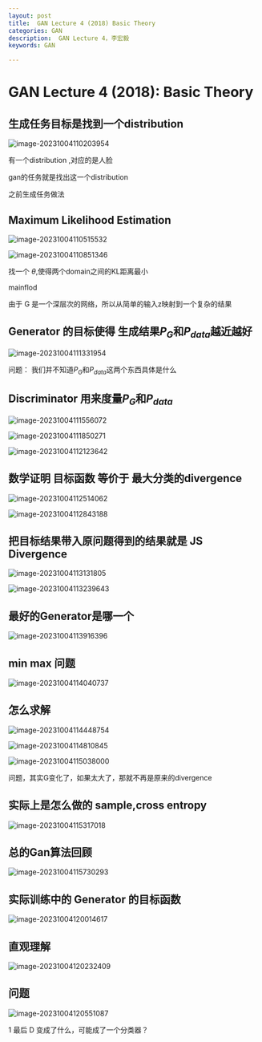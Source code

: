 ```yaml
---
layout: post
title:  GAN Lecture 4 (2018) Basic Theory 
categories: GAN
description:  GAN Lecture 4，李宏毅
keywords: GAN

---
```


# GAN Lecture 4 (2018):  Basic Theory



## 生成任务目标是找到一个distribution

![image-20231004110203954](https://zuti.oss-cn-qingdao.aliyuncs.com/img/20231004110204.png)

有一个distribution ,对应的是人脸

gan的任务就是找出这一个distribution



之前生成任务做法

## Maximum Likelihood Estimation

![image-20231004110515532](https://zuti.oss-cn-qingdao.aliyuncs.com/img/20231004110515.png)



![image-20231004110851346](https://zuti.oss-cn-qingdao.aliyuncs.com/img/20231004110851.png)



找一个 $\theta$,使得两个domain之间的KL距离最小



mainflod

由于 G	是一个深层次的网络，所以从简单的输入z映射到一个复杂的结果



## Generator 的目标使得 生成结果$P_G$和$P_{data}$越近越好

![image-20231004111331954](https://zuti.oss-cn-qingdao.aliyuncs.com/img/20231004111332.png)

问题： 我们并不知道$P_G$和$P_{data}$这两个东西具体是什么

## Discriminator  用来度量$P_G$和$P_{data}$

![image-20231004111556072](https://zuti.oss-cn-qingdao.aliyuncs.com/img/20231004111556.png)

![image-20231004111850271](https://zuti.oss-cn-qingdao.aliyuncs.com/img/20231004111850.png)

![image-20231004112123642](https://zuti.oss-cn-qingdao.aliyuncs.com/img/20231004112123.png)

## 数学证明  目标函数 等价于 最大分类的divergence

![image-20231004112514062](https://zuti.oss-cn-qingdao.aliyuncs.com/img/20231004112514.png)

 ![image-20231004112843188](https://zuti.oss-cn-qingdao.aliyuncs.com/img/20231004112843.png)

## 把目标结果带入原问题得到的结果就是 JS Divergence

![image-20231004113131805](https://zuti.oss-cn-qingdao.aliyuncs.com/img/20231004113131.png)

![image-20231004113239643](https://zuti.oss-cn-qingdao.aliyuncs.com/img/20231004113239.png)

## 最好的Generator是哪一个

 ![image-20231004113916396](https://zuti.oss-cn-qingdao.aliyuncs.com/img/20231004113916.png)

## min max 问题 

![image-20231004114040737](https://zuti.oss-cn-qingdao.aliyuncs.com/img/20231004114040.png)

## 怎么求解

![image-20231004114448754](https://zuti.oss-cn-qingdao.aliyuncs.com/img/20231004114448.png)

![image-20231004114810845](https://zuti.oss-cn-qingdao.aliyuncs.com/img/20231004114810.png)

![image-20231004115038000](https://zuti.oss-cn-qingdao.aliyuncs.com/img/20231004115038.png)

问题，其实G变化了，如果太大了，那就不再是原来的divergence 

## 实际上是怎么做的 sample,cross entropy

![image-20231004115317018](https://zuti.oss-cn-qingdao.aliyuncs.com/img/20231004115317.png)

## 总的Gan算法回顾

![image-20231004115730293](https://zuti.oss-cn-qingdao.aliyuncs.com/img/20231004115730.png)



## 实际训练中的 Generator 的目标函数

![image-20231004120014617](https://zuti.oss-cn-qingdao.aliyuncs.com/img/20231004120014.png)

## 直观理解

![image-20231004120232409](https://zuti.oss-cn-qingdao.aliyuncs.com/img/20231004120232.png)

## 问题

![image-20231004120551087](https://zuti.oss-cn-qingdao.aliyuncs.com/img/20231004120551.png)

1 最后 D 变成了什么，可能成了一个分类器？
